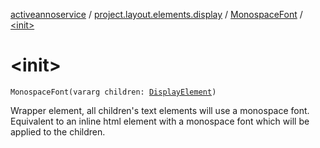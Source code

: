 [activeannoservice](../../index.md) / [project.layout.elements.display](../index.md) / [MonospaceFont](index.md) / [&lt;init&gt;](./-init-.md)

# &lt;init&gt;

`MonospaceFont(vararg children: `[`DisplayElement`](../-display-element.md)`)`

Wrapper element, all children's text elements will use a monospace font. Equivalent to an inline html element with a monospace font
which will be applied to the children.

